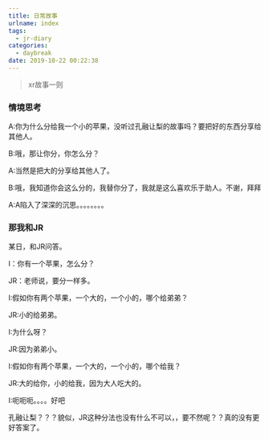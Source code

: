 ```yaml
---
title: 日常故事
urlname: index
tags:
  - jr-diary
categories:
  - daybreak
date: 2019-10-22 00:22:38
---
```

<!-- Hexo daybreak git vb.net 健康 博客设置 网络日志 软件列表 魔法书签 -->
<!--![图]() -->
<!--[]() -->

> xr故事一则

<!-- more -->
### 情境思考

A:你为什么分给我一个小的苹果，没听过孔融让梨的故事吗？要把好的东西分享给其他人。

B:哦，那让你分，你怎么分？

A:当然是把大的分享给其他人了。

B:哦，我知道你会这么分的，我替你分了，我就是这么喜欢乐于助人。不谢，拜拜

A:A陷入了深深的沉思。。。。。。。。

### 那我和JR

某日，和JR问答。

I：你有一个苹果，怎么分？

JR：老师说，要分一样多。

I:假如你有两个苹果，一个大的，一个小的，哪个给弟弟？

JR:小的给弟弟。

I:为什么呀？

JR:因为弟弟小。

I:假如你有两个苹果，一个大的，一个小的，哪个给我？

JR:大的给你，小的给我，因为大人吃大的。

I:呃呃呃。。。。好吧

孔融让梨？？？貌似，JR这种分法也没有什么不可以，，要不然呢？？真的没有更好答案了。



